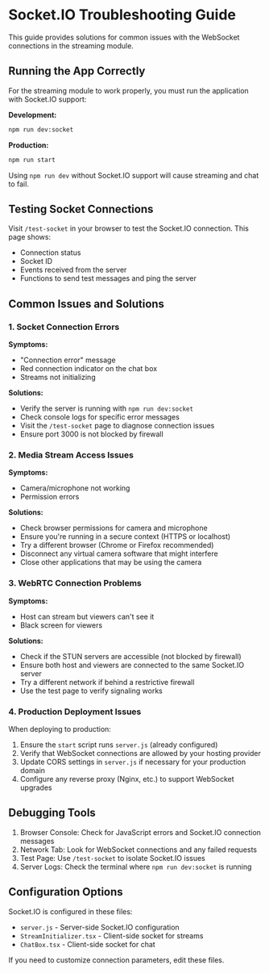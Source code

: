# Socket.IO Troubleshooting Guide

This guide provides solutions for common issues with the WebSocket connections in the streaming module.

## Running the App Correctly

For the streaming module to work properly, you must run the application with Socket.IO support:

**Development:**
```bash
npm run dev:socket
```

**Production:**
```bash
npm run start
```

Using `npm run dev` without Socket.IO support will cause streaming and chat to fail.

## Testing Socket Connections

Visit `/test-socket` in your browser to test the Socket.IO connection. This page shows:
- Connection status
- Socket ID
- Events received from the server
- Functions to send test messages and ping the server

## Common Issues and Solutions

### 1. Socket Connection Errors

**Symptoms:**
- "Connection error" message
- Red connection indicator on the chat box
- Streams not initializing

**Solutions:**
- Verify the server is running with `npm run dev:socket`
- Check console logs for specific error messages
- Visit the `/test-socket` page to diagnose connection issues
- Ensure port 3000 is not blocked by firewall

### 2. Media Stream Access Issues

**Symptoms:**
- Camera/microphone not working
- Permission errors

**Solutions:**
- Check browser permissions for camera and microphone
- Ensure you're running in a secure context (HTTPS or localhost)
- Try a different browser (Chrome or Firefox recommended)
- Disconnect any virtual camera software that might interfere
- Close other applications that may be using the camera

### 3. WebRTC Connection Problems

**Symptoms:**
- Host can stream but viewers can't see it
- Black screen for viewers

**Solutions:**
- Check if the STUN servers are accessible (not blocked by firewall)
- Ensure both host and viewers are connected to the same Socket.IO server
- Try a different network if behind a restrictive firewall
- Use the test page to verify signaling works

### 4. Production Deployment Issues

When deploying to production:

1. Ensure the `start` script runs `server.js` (already configured)
2. Verify that WebSocket connections are allowed by your hosting provider
3. Update CORS settings in `server.js` if necessary for your production domain
4. Configure any reverse proxy (Nginx, etc.) to support WebSocket upgrades

## Debugging Tools

1. Browser Console: Check for JavaScript errors and Socket.IO connection messages
2. Network Tab: Look for WebSocket connections and any failed requests
3. Test Page: Use `/test-socket` to isolate Socket.IO issues
4. Server Logs: Check the terminal where `npm run dev:socket` is running

## Configuration Options

Socket.IO is configured in these files:
- `server.js` - Server-side Socket.IO configuration
- `StreamInitializer.tsx` - Client-side socket for streams
- `ChatBox.tsx` - Client-side socket for chat

If you need to customize connection parameters, edit these files. 